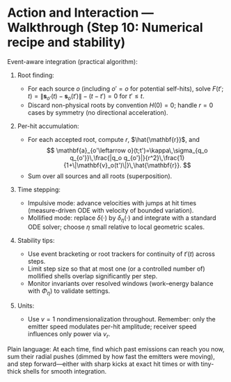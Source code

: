 # Action and Interaction — Walkthrough (Step 10: Numerical recipe and stability)

Event-aware integration (practical algorithm):

1. Root finding:
   - For each source $o$ (including $o'=o$ for potential self-hits), solve $F(t';t)=\|\mathbf{s}_{o'}(t)-\mathbf{s}_o(t')\|-(t-t')=0$ for $t'\le t$.
   - Discard non-physical roots by convention $H(0)=0$; handle $r=0$ cases by symmetry (no directional acceleration).

2. Per-hit accumulation:
   - For each accepted root, compute $r$, $\hat{\mathbf{r}}$, and
     $$
     \mathbf{a}_{o'\leftarrow o}(t;t')=\kappa\,\sigma_{q_o q_{o'}}\,\frac{|q_o q_{o'}|}{r^2}\,\frac{1}{1+\|\mathbf{v}_o(t')\|}\,\hat{\mathbf{r}}.
     $$
   - Sum over all sources and all roots (superposition).

3. Time stepping:
   - Impulsive mode: advance velocities with jumps at hit times (measure-driven ODE with velocity of bounded variation).
   - Mollified mode: replace $\delta(\cdot)$ by $\delta_\eta(\cdot)$ and integrate with a standard ODE solver; choose $\eta$ small relative to local geometric scales.

4. Stability tips:
   - Use event bracketing or root trackers for continuity of $t'(t)$ across steps.
   - Limit step size so that at most one (or a controlled number of) mollified shells overlap significantly per step.
   - Monitor invariants over resolved windows (work–energy balance with $\Phi_\eta$) to validate settings.

5. Units:
   - Use $v=1$ nondimensionalization throughout. Remember: only the emitter speed modulates per-hit amplitude; receiver speed influences only power via $v_r$.

Plain language: At each time, find which past emissions can reach you now, sum their radial pushes (dimmed by how fast the emitters were moving), and step forward—either with sharp kicks at exact hit times or with tiny-thick shells for smooth integration.
